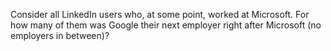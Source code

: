 Consider all LinkedIn users who, at some point, worked at Microsoft. 
For how many of them was Google their next employer right after Microsoft (no employers in between)?